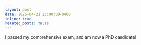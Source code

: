 ```yaml
---
layout: post
date: 2025-04-21 13:00:00-0400
inline: true
related_posts: false
---
```


I passed my comprehensive exam, and am now a PhD candidate!
